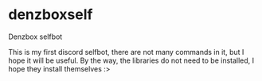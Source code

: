# denzboxself
Denzbox selfbot

This is my first discord selfbot, there are not many commands in it, but I hope it will be useful.
By the way, the libraries do not need to be installed, I hope they install themselves :>
